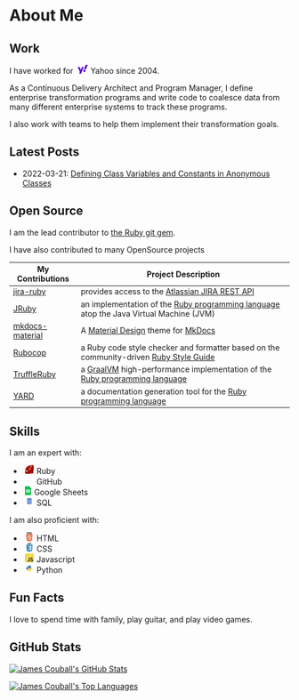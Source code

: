 # About Me

## Work

I have worked for <img src="images/yahoo.svg" height="16" style="padding-left: 3pt; padding-right: 1pt"> Yahoo since 2004.

As a Continuous Delivery Architect and Program Manager, I define enterprise transformation programs and write code to coalesce data from many different enterprise systems to track these programs.

I also work with teams to help them implement their transformation goals.

## Latest Posts

* 2022-03-21: [Defining Class Variables and Constants in Anonymous Classes](_posts/2022-03-21-defining-class-variables-and-constants-in-an-anonymous-class.md)

## Open Source

I am the lead contributor to [the Ruby git gem](https://github.com/ruby-git/ruby-git).

I have also contributed to many OpenSource projects

| My Contributions | Project Description
| ---------------- | -------------------
| [jira-ruby](https://github.com/sumoheavy/jira-ruby/issues?q=author%3Ajcouball) | provides access to the [Atlassian JIRA REST API](https://developer.atlassian.com/cloud/jira/platform/rest/v3/intro/)
| [JRuby](https://github.com/jruby/jruby/issues?q=author%3Ajcouball) | an implementation of the [Ruby programming language](https://www.ruby-lang.org/en/) atop the Java Virtual Machine (JVM)
| [mkdocs-material](https://github.com/squidfunk/mkdocs-material/issues?q=author%3Ajcouball) | A [Material Design](https://material.io) theme for [MkDocs](https://www.mkdocs.org)
| [Rubocop](https://github.com/rubocop/rubocop/issues?q=author%3Ajcouball) | a Ruby code style checker and formatter based on the community-driven [Ruby Style Guide](https://rubystyle.guide/)
| [TruffleRuby](https://github.com/oracle/truffleruby/issues?q=author%3Ajcouball) | a [GraalVM](http://graalvm.org/) high-performance implementation of the [Ruby programming language](https://www.ruby-lang.org/en/)
| [YARD](https://github.com/lsegal/yard/issues?q=author%3Ajcouball) | a documentation generation tool for the [Ruby programming language](https://www.ruby-lang.org/en/)

## Skills

I am an expert with:
  * <img src="images/ruby.png" height="16" style="padding-left: 3pt; padding-right: 1pt"> Ruby
  * <img src="images/github.png" height="16" style="padding-left: 3pt; padding-right: 1pt"> GitHub
  * <img src="images/sheets.png" height="16" style="padding-left: 3pt; padding-right: 1pt"> Google Sheets
  * <img src="images/sql.png" height="16" style="padding-left: 3pt; padding-right: 1pt"> SQL

I am also proficient with:
  * <img src="images/html.png" height="16" style="padding-left: 3pt; padding-right: 1pt"> HTML
  * <img src="images/css.png" height="16" style="padding-left: 3pt; padding-right: 1pt"> CSS
  * <img src="images/javascript.png" height="16" style="padding-left: 3pt; padding-right: 1pt"> Javascript
  * <img src="images/python.png" height="16" style="padding-left: 3pt; padding-right: 1pt"> Python

## Fun Facts

I love to spend time with family, play guitar, and play video games.

## GitHub Stats

[![James Couball's GitHub Stats](https://github-readme-stats.vercel.app/api?username=jcouball&theme=dark&show_icons=true)](https://github.com/jcouball/github-readme-stats)

[![James Couball's Top Languages](https://github-readme-stats.vercel.app/api/top-langs/?username=jcouball&theme=dark&show_icons=true)](https://github.com/jcouball/github-readme-stats)

